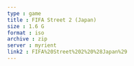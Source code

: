 ```yaml
---
type : game
title : FIFA Street 2 (Japan)
size : 1.6 G
format : iso
archive : zip
server : myrient
link2 : FIFA%20Street%202%20%28Japan%29
---
```

